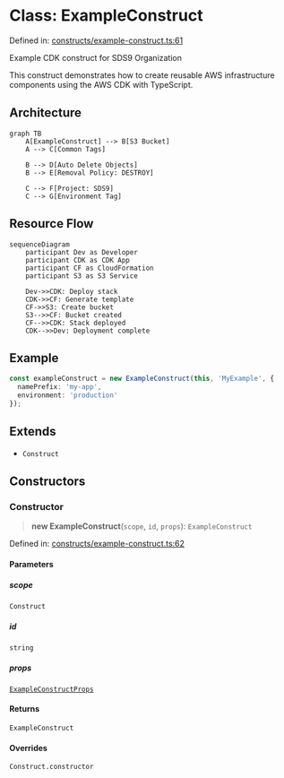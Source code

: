 # Class: ExampleConstruct

Defined in: [constructs/example-construct.ts:61](https://github.com/sds9/mono/blob/d2790e349a736f71d1bee6213c644d9029f389aa/cdk/src/constructs/example-construct.ts#L61)

Example CDK construct for SDS9 Organization

This construct demonstrates how to create reusable AWS infrastructure components
using the AWS CDK with TypeScript.

## Architecture

```mermaid
graph TB
    A[ExampleConstruct] --> B[S3 Bucket]
    A --> C[Common Tags]
    
    B --> D[Auto Delete Objects]
    B --> E[Removal Policy: DESTROY]
    
    C --> F[Project: SDS9]
    C --> G[Environment Tag]
```

## Resource Flow

```mermaid
sequenceDiagram
    participant Dev as Developer
    participant CDK as CDK App
    participant CF as CloudFormation
    participant S3 as S3 Service
    
    Dev->>CDK: Deploy stack
    CDK->>CF: Generate template
    CF->>S3: Create bucket
    S3-->>CF: Bucket created
    CF-->>CDK: Stack deployed
    CDK-->>Dev: Deployment complete
```

## Example

```typescript
const exampleConstruct = new ExampleConstruct(this, 'MyExample', {
  namePrefix: 'my-app',
  environment: 'production'
});
```

## Extends

- `Construct`

## Constructors

### Constructor

> **new ExampleConstruct**(`scope`, `id`, `props`): `ExampleConstruct`

Defined in: [constructs/example-construct.ts:62](https://github.com/sds9/mono/blob/d2790e349a736f71d1bee6213c644d9029f389aa/cdk/src/constructs/example-construct.ts#L62)

#### Parameters

##### scope

`Construct`

##### id

`string`

##### props

[`ExampleConstructProps`](../interfaces/ExampleConstructProps.md)

#### Returns

`ExampleConstruct`

#### Overrides

`Construct.constructor`
